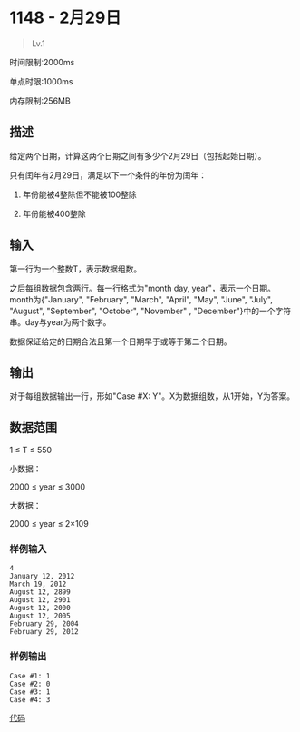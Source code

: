 # 1148 - 2月29日
>Lv.1

时间限制:2000ms

单点时限:1000ms

内存限制:256MB

## 描述

给定两个日期，计算这两个日期之间有多少个2月29日（包括起始日期）。

只有闰年有2月29日，满足以下一个条件的年份为闰年：

1. 年份能被4整除但不能被100整除

2. 年份能被400整除

## 输入

第一行为一个整数T，表示数据组数。

之后每组数据包含两行。每一行格式为"month day, year"，表示一个日期。month为{"January", "February", "March", "April", "May", "June", "July", "August", "September", "October", "November" , "December"}中的一个字符串。day与year为两个数字。

数据保证给定的日期合法且第一个日期早于或等于第二个日期。

## 输出

对于每组数据输出一行，形如"Case #X: Y"。X为数据组数，从1开始，Y为答案。

## 数据范围

1 ≤ T ≤ 550

小数据：

2000 ≤ year ≤ 3000

大数据：

2000 ≤ year ≤ 2×109

### 样例输入

    4
    January 12, 2012
    March 19, 2012
    August 12, 2899
    August 12, 2901
    August 12, 2000
    August 12, 2005
    February 29, 2004
    February 29, 2012
    
### 样例输出

    Case #1: 1
    Case #2: 0
    Case #3: 1
    Case #4: 3
    
[代码](./Main.java)